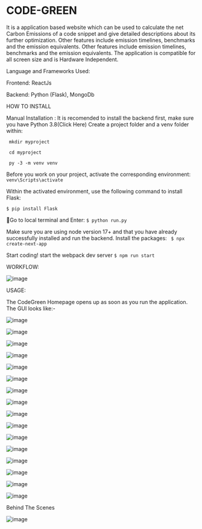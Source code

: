 # CODE-GREEN
It is a application based website which can be used to calculate the net Carbon Emissions of a code snippet and give detailed descriptions about its further optimization. Other features include emission timelines, benchmarks and the emission equivalents.
Other features include emission timelines, benchmarks and the emission equivalents.
The application is compatible for all screen size and is Hardware Independent.

Language and Frameworks Used:

Frontend: ReactJs

Backend: Python (Flask), MongoDb

HOW TO INSTALL

Manual Installation
:
It is recomended to install the backend first, make sure you have Python 3.8(Click Here)
Create a project folder and a venv folder within:

` mkdir myproject`

` cd myproject`


` py -3 -m venv venv`

Before you work on your project, activate the corresponding environment:
`venv\Scripts\activate`

Within the activated environment, use the following command to install Flask:

`$ pip install Flask`


Go to local terminal and Enter:
`$ python run.py`


Make sure you are using node version 17+ and that you have already successfully installed and run the backend.
Install the packages: ` $ npx create-next-app`

Start coding! start the webpack dev server `$ npm run start`


WORKFLOW:




![image](https://user-images.githubusercontent.com/117106268/231237624-9c1d5cab-9522-4022-a6f3-31dc7ba100be.png)






 
USAGE:

The CodeGreen Homepage opens up as soon as you run the application. The GUI looks like:-





![image](https://user-images.githubusercontent.com/117106268/231237772-ec18f5dc-8923-4862-a967-25c7104e4252.png)







![image](https://user-images.githubusercontent.com/117106268/231237849-e35507db-ef8a-4eb2-b2f0-00174e42b887.png)







![image](https://user-images.githubusercontent.com/117106268/231237896-476aa822-f735-4922-8a9d-f11a35e57b9a.png)








![image](https://user-images.githubusercontent.com/117106268/231237947-0800be03-cac4-48da-a2b5-c179ceac3344.png)









![image](https://user-images.githubusercontent.com/117106268/231238001-94c6168b-c6e3-4811-99c3-248b28f8287c.png)










![image](https://user-images.githubusercontent.com/117106268/231238051-2c344669-6c2f-4feb-b580-29be9d8c0aef.png)










![image](https://user-images.githubusercontent.com/117106268/231238093-31d70576-0266-4809-9ee2-9ad03b984fd4.png)









![image](https://user-images.githubusercontent.com/117106268/231238181-76a08ad9-0d15-4e00-b4cf-1282a45b6407.png)









![image](https://user-images.githubusercontent.com/117106268/231238276-2626fa8b-80a8-4780-9218-8d6c2c2fad14.png)








![image](https://user-images.githubusercontent.com/117106268/231238320-afc6b25b-d98c-4ff9-a0b0-a8ef60cadfeb.png)











![image](https://user-images.githubusercontent.com/117106268/231238430-1e0761a9-979d-4555-84a4-445620e81ced.png)











![image](https://user-images.githubusercontent.com/117106268/231238460-f5727440-a3c9-4bbb-b90a-5741dd1737c3.png)










![image](https://user-images.githubusercontent.com/117106268/231238529-f42cbfa1-985d-4140-9123-f632949c8451.png)










![image](https://user-images.githubusercontent.com/117106268/231238595-af1c6bd1-e0ef-48ed-b74b-1147ddc5abe2.png)










![image](https://user-images.githubusercontent.com/117106268/231238651-26312b08-44b6-4594-849b-72e38e6fbcd7.png)








![image](https://user-images.githubusercontent.com/117106268/231238731-1ab5726d-86f7-4129-bcb6-6f94611e431b.png)












Behind The Scenes




![image](https://user-images.githubusercontent.com/117106268/231238808-b16193f3-ca8b-4cc0-a313-5e94ab627169.png)


